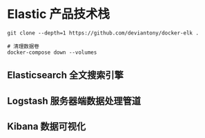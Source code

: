 # Elastic 产品技术栈

```shell
git clone --depth=1 https://github.com/deviantony/docker-elk .
```

```shell
# 清理数据卷
docker-compose down --volumes
```

## Elasticsearch 全文搜索引擎

## Logstash 服务器端数据处理管道

## Kibana 数据可视化
